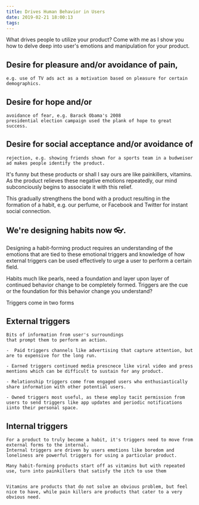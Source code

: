 ```yaml
---
title: Drives Human Behavior in Users
date: 2019-02-21 18:00:13
tags:
---
```


What drives people to utilize your product?
Come with me as I show you how to delve deep into
user's emotions and manipulation for your product.

## Desire for pleasure and/or avoidance of pain,
    e.g. use of TV ads act as a motivation based on pleasure for certain demographics.

## Desire for hope and/or
    avoidance of fear, e.g. Barack Obama's 2008
    presidential election campaign used the plank of hope to great success.

## Desire for social acceptance and/or avoidance of
    rejection, e.g. showing friends shown for a sports team in a budweiser ad makes people identify the product.

It's funny but these products or shall I say ours are like painkillers, vitamins. As the product relieves these negative emotions repeatedly, our mind subconciously begins to associate it with this relief.

This gradually strengthens the bond with a product resulting in the formation of a habit, e.g. our perfume, or Facebook and Twitter for instant social connection.

## We're designing habits now 👓.

Designing a habit-forming product requires an understanding of the emotions that are tied to these emotional triggers and knowledge of how external triggers can be used effectively to urge a user to perform a certain field.

Habits much like pearls, need a foundation and layer upon layer of continued behavior change to be completely formed. Triggers are the  cue or the foundation for this behavior change you understand?

Triggers come in two forms

## External triggers
    Bits of information from user's surroundings
    that prompt them to perform an action.

    -  Paid triggers channels like advertising that capture attention, but are to expensive for the long run.

    - Earned triggers continued media prescnece like viral video and press mentions which can be difficult to sustain for any product.

    - Relationship triggers come from engaged users who enthusiastically share information with other potential users.

    - Owned triggers most useful, as these employ tacit permission from users to send triggers like app updates and periodic notifications iinto their personal space.

## Internal triggers
    For a product to truly become a habit, it's triggers need to move from external forms to the internal. 
    Internal triggers are driven by users emotions like boredom and loneliness are powerful triggers for using a particular product.

    Many habit-forming products start off as vitamins but with repeated use, turn into painkillers that satisfy the itch to use them


    Vitamins are products that do not solve an obvious problem, but feel nice to have, while pain killers are products that cater to a very obvious need.

